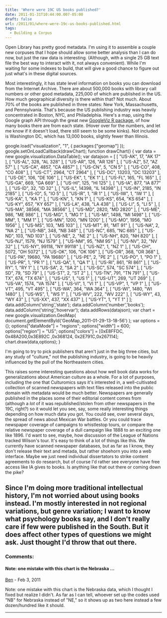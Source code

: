 ```yaml
---
title: 'Where were 19C US books published?'
date: 2011-01-31T10:44:00.007-05:00
draft: false
url: /2011/01/where-were-19c-us-books-published.html
tags:
  - Building a Corpus
---
```


Open Library has pretty good metadata. I'm using it to assemble a couple new corpuses that I hope should allow some better analysis than I can do now, but just the raw data is interesting. (Although, with a single 25 GB text file the best way to interact with it, not always convenient). While I'm waiting for some indexes to build, that will give a good chance to figure out just what's in these digital sources.

Most interestingly, it has state level information on books you can download from the Internet Archive. There are about 500,000 books with library call numbers or other good metadata, 225,000 of which are published in the US. How much geographical diversity is there within that? Not much. About 70% of the books are published in three states: New York, Massachusetts, and Pennsylvania. That's because the US publishing industry was heavily concentrated in Boston, NYC, and Philadelphia. Here's a map, using the Google graph API through the great new [GoogleViz R package](http://code.google.com/p/google-motion-charts-with-r/), of how many books there are from each state. (Hover over for the numbers, and let me know if it doesn't load, there still seem to be some kinks). Not included is Washington DC, which has 13,000 books, slightly fewer than Illinois.

google.load("visualization", "1", { packages:\["geomap"\] }); google.setOnLoadCallback(drawChart); function drawChart() { var data = new google.visualization.DataTable(); var datajson = \[ \[ "US-AK", 17, "AK 17" \], \[ "US-AL", 328, "AL 328" \], \[ "US-AR", 126, "AR 126" \], \[ "US-AZ", 57, "AZ 57" \], \[ "US-CA", 4857, "CA 4857" \], \[ "US-CN", 5, "CN 5" \], \[ "US-CO", 408, "CO 408" \], \[ "US-CT", 2964, "CT 2964" \], \[ "US-DC", 13203, "DC 13203" \], \[ "US-DE", 106, "DE 106" \], \[ "US-EK", 1, "EK 1" \], \[ "US-FL", 165, "FL 165" \], \[ "US-GA", 669, "GA 669" \], \[ "US-HI", 125, "HI 125" \], \[ "US-IA", 877, "IA 877" \], \[ "US-ID", 32, "ID 32" \], \[ "US-IL", 14398, "IL 14398" \], \[ "US-IN", 2185, "IN 2185" \], \[ "US-IO", 5, "IO 5" \], \[ "US-IR", 1, "IR 1" \], \[ "US-IW", 1, "IW 1" \], \[ "US-KA", 1, "KA 1" \], \[ "US-KN", 1, "KN 1" \], \[ "US-KS", 654, "KS 654" \], \[ "US-KY", 657, "KY 657" \], \[ "US-LA", 438, "LA 438" \], \[ "US-LI", 5, "LI 5" \], \[ "US-MA", 38566, "MA 38566" \], \[ "US-MD", 2820, "MD 2820" \], \[ "US-ME", 986, "ME 986" \], \[ "US-MG", 1, "MG 1" \], \[ "US-MI", 1498, "MI 1498" \], \[ "US-MM", 1, "MM 1" \], \[ "US-MN", 1200, "MN 1200" \], \[ "US-MO", 1956, "MO 1956" \], \[ "US-MS", 103, "MS 103" \], \[ "US-MT", 91, "MT 91" \], \[ "US-NA", 2, "NA 2" \], \[ "US-NB", 348, "NB 348" \], \[ "US-NC", 685, "NC 685" \], \[ "US-ND", 103, "ND 103" \], \[ "US-NE", 2, "NE 2" \], \[ "US-NH", 820, "NH 820" \], \[ "US-NJ", 1579, "NJ 1579" \], \[ "US-NM", 95, "NM 95" \], \[ "US-NV", 32, "NV 32" \], \[ "US-NY", 99118, "NY 99118" \], \[ "US-NZ", 1, "NZ 1" \], \[ "US-OH", 5072, "OH 5072" \], \[ "US-OK", 106, "OK 106" \], \[ "US-OR", 368, "OR 368" \], \[ "US-PA", 19680, "PA 19680" \], \[ "US-PE", 2, "PE 2" \], \[ "US-PO", 1, "PO 1" \], \[ "US-PR", 1, "PR 1" \], \[ "US-QA", 1, "QA 1" \], \[ "US-RI", 861, "RI 861" \], \[ "US-RY", 1, "RY 1" \], \[ "US-SA", 2, "SA 2" \], \[ "US-SC", 574, "SC 574" \], \[ "US-SD", 79, "SD 79" \], \[ "US-ST", 2, "ST 2" \], \[ "US-TN", 791, "TN 791" \], \[ "US-TX", 674, "TX 674" \], \[ "US-US", 1, "US 1" \], \[ "US-UT", 269, "UT 269" \], \[ "US-VA", 1574, "VA 1574" \], \[ "US-VI", 1, "VI 1" \], \[ "US-VP", 1, "VP 1" \], \[ "US-VT", 495, "VT 495" \], \[ "US-WA", 364, "WA 364" \], \[ "US-WI", 1480, "WI 1480" \], \[ "US-WS", 1, "WS 1" \], \[ "US-WV", 222, "WV 222" \], \[ "US-WY", 43, "WY 43" \], \[ "US-XX", 437, "XX 437" \], \[ "US-YT", 1, "YT 1" \] \]; data.addColumn('string','state'); data.addColumn('number','books'); data.addColumn('string','hovervar'); data.addRows(datajson); var chart = new google.visualization.GeoMap( document.getElementById('GeoMap_2011-01-29-13-18-56') ); var options ={}; options\["dataMode"\] = "regions"; options\["width"\] = 600; options\["region"\] = "US"; options\["colors"\] = \[0xE8FFDC, 0x48A200,0x3E892C ,0x368124, 0x2E791C,0x267114\]; chart.draw(data,options); }

I'm going to try to pick publishers that aren't just in the big three cities, but any study of "culture," not the publishing industry, is going to be heavily influenced by the pull of the Northeastern cities.

This raises some interesting questions about how well book data works for generalizations about American culture as a whole. For a lot of purposes, including the one that Culturomics says it's interested in, a well-cultivated collection of scanned newspapers with text files released into the public domain with metadata would be much better. Newspapers are generally published in the places some of their editorial content comes from (although a _lot_ of it was republished/stolen from other newspapers in the 19C, right?) so it would let you see, say, some really interesting things depending on how much data you got. You could see, over several days, the spread of news about Mexican War battles. Or you could trace newspaper coverage of campaigns to whistlestop tours, or compare the relative newspaper coverage of a dull campaign like 1888 to an exciting one like 1896. I'd want to see, maybe, how discussion of the League of Nations tracked Wilson's tour. It's easy to think of a lot of things like this. We currently have scanned newspaper databases, but as far as I know, they don't release their text and metada, but rather shoehorn you into a web interface. Maybe we just need individual dissertators to strike content agreements to do research, but of course I'd rather see everyone have free access like IA gives to books. Is anything like that out there or coming down the pike?

## Since I'm doing more traditional intellectual history, I'm not worried about using books instead. I'm mostly interested in not regional variations, but genre variation; I want to know what psychology books say, and I don't really care if few were published in the South. But it does affect other types of questions we might ask. Just thought I'd throw that out there.

### Comments:

#### Note: one mistake with this chart is the Nebraska ...

[Ben](https://www.blogger.com/profile/04856020368342677253 'noreply@blogger.com') - <time datetime="2011-02-02T21:00:10.560-05:00">Feb 3, 2011</time>

Note: one mistake with this chart is the Nebraska data, which I thought I fixed but realize I didn't. As far as I can tell, whoever set up the codes used "NB" for Nebraska instead of "NE," so it shows up as two here instead a few dozen/hundred like it should.

<hr />
